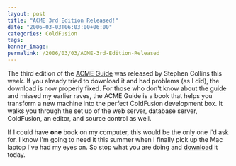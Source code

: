 ```yaml
---
layout: post
title: "ACME 3rd Edition Released!"
date: "2006-03-03T06:03:00+06:00"
categories: ColdFusion 
tags: 
banner_image: 
permalink: /2006/03/03/ACME-3rd-Edition-Released
---
```


The third edition of the <a href="http://www.stephencollins.org/acme/">ACME Guide</a> was released by Stephen Collins this week. If you already tried to download it and had problems (as I did), the download is now properly fixed.  For those who don't know about the guide and missed my earlier raves, the ACME Guide is a book that helps you transform a new machine into the perfect ColdFusion development box. It walks you through the set up of the web server, database server, ColdFusion, an editor, and source control as well.

If I could have <b>one</b> book on my computer, this would be the only one I'd ask for. I know I'm going to need it this summer when I finally pick up the Mac laptop I've had my eyes on. So stop what you are doing and <a href="http://www.stephencollins.org/acme/">download</a> it today.